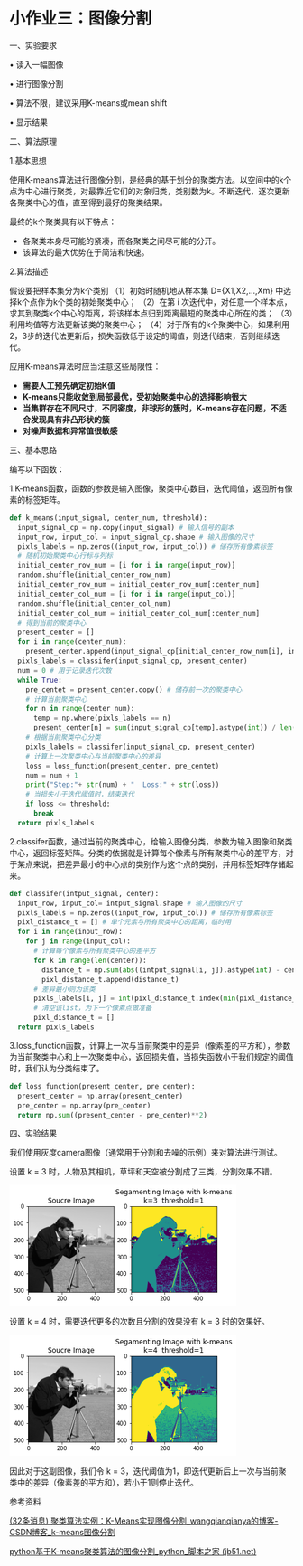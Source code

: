 # 小作业三：图像分割

一、实验要求

• 读入一幅图像 

• 进行图像分割 

• 算法不限，建议采用K-means或mean shift 

• 显示结果

二、算法原理

1.基本思想

使用K-means算法进行图像分割，是经典的基于划分的聚类方法。以空间中的k个点为中心进行聚类，对最靠近它们的对象归类，类别数为k。不断迭代，逐次更新各聚类中心的值，直至得到最好的聚类结果。

最终的k个聚类具有以下特点：

- 各聚类本身尽可能的紧凑，而各聚类之间尽可能的分开。
- 该算法的最大优势在于简洁和快速。

2.算法描述

假设要把样本集分为k个类别
（1）初始时随机地从样本集 D={X1,X2,...,Xm} 中选择k个点作为k个类的初始聚类中心；
（2）在第 i 次迭代中，对任意一个样本点，求其到聚类k个中心的距离，将该样本点归到距离最短的聚类中心所在的类；
（3）利用均值等方法更新该类的聚类中心；
（4）对于所有的k个聚类中心，如果利用2，3步的迭代法更新后，损失函数低于设定的阈值，则迭代结束，否则继续迭代。

应用K-means算法时应当注意这些局限性：

- **需要人工预先确定初始K值**
- **K-means只能收敛到局部最优，受初始聚类中心的选择影响很大**
- **当集群存在不同尺寸，不同密度，非球形的簇时，K-means存在问题，不适合发现具有非凸形状的簇**
- **对噪声数据和异常值很敏感**

三、基本思路

编写以下函数：

1.K-means函数，函数的参数是输入图像，聚类中心数目，迭代阈值，返回所有像素的标签矩阵。

```python
def k_means(input_signal, center_num, threshold):
  input_signal_cp = np.copy(input_signal) # 输入信号的副本
  input_row, input_col = input_signal_cp.shape # 输入图像的尺寸
  pixls_labels = np.zeros((input_row, input_col)) # 储存所有像素标签
  # 随机初始聚类中心行标与列标
  initial_center_row_num = [i for i in range(input_row)]
  random.shuffle(initial_center_row_num)
  initial_center_row_num = initial_center_row_num[:center_num]
  initial_center_col_num = [i for i in range(input_col)]
  random.shuffle(initial_center_col_num)
  initial_center_col_num = initial_center_col_num[:center_num]
  # 得到当前的聚类中心
  present_center = []
  for i in range(center_num):
    present_center.append(input_signal_cp[initial_center_row_num[i], initial_center_row_num[i]])
  pixls_labels = classifer(input_signal_cp, present_center)
  num = 0 # 用于记录迭代次数
  while True:
    pre_centet = present_center.copy() # 储存前一次的聚类中心
    # 计算当前聚类中心
    for n in range(center_num):
      temp = np.where(pixls_labels == n)
      present_center[n] = sum(input_signal_cp[temp].astype(int)) / len(input_signal_cp[temp])
    # 根据当前聚类中心分类
    pixls_labels = classifer(input_signal_cp, present_center)
    # 计算上一次聚类中心与当前聚类中心的差异
    loss = loss_function(present_center, pre_centet)
    num = num + 1
    print("Step:"+ str(num) + "  Loss:" + str(loss))
    # 当损失小于迭代阈值时，结束迭代
    if loss <= threshold:
      break
  return pixls_labels
```

2.classifer函数，通过当前的聚类中心，给输入图像分类，参数为输入图像和聚类中心，返回标签矩阵。分类的依据就是计算每个像素与所有聚类中心的差平方，对于某点来说，把差异最小的中心点的类别作为这个点的类别，并用标签矩阵存储起来。

```python
def classifer(intput_signal, center):
  input_row, input_col= intput_signal.shape # 输入图像的尺寸
  pixls_labels = np.zeros((input_row, input_col)) # 储存所有像素标签
  pixl_distance_t = [] # 单个元素与所有聚类中心的距离，临时用
  for i in range(input_row):
    for j in range(input_col):
      # 计算每个像素与所有聚类中心的差平方
      for k in range(len(center)):
        distance_t = np.sum(abs((intput_signal[i, j]).astype(int) - center[k].astype(int))**2)
        pixl_distance_t.append(distance_t)
      # 差异最小则为该类
      pixls_labels[i, j] = int(pixl_distance_t.index(min(pixl_distance_t)))
      # 清空该list，为下一个像素点做准备
      pixl_distance_t = []
  return pixls_labels
```

3.loss_function函数，计算上一次与当前聚类中的差异（像素差的平方和），参数为当前聚类中心和上一次聚类中心，返回损失值，当损失函数小于我们规定的阈值时，我们认为分类结束了。

```python
def loss_function(present_center, pre_center):
  present_center = np.array(present_center)
  pre_center = np.array(pre_center)
  return np.sum((present_center - pre_center)**2)
```

四、实验结果

我们使用灰度camera图像（通常用于分割和去噪的示例）来对算法进行测试。

设置 k = 3 时，人物及其相机，草坪和天空被分割成了三类，分割效果不错。

![image-20221215140147714](..\img\image-20221215140147714.png)

设置 k = 4 时，需要迭代更多的次数且分割的效果没有 k = 3 时的效果好。

![image-20221215140706228](..\img\image-20221215140706228.png)

因此对于这副图像，我们令 k = 3，迭代阈值为1，即迭代更新后上一次与当前聚类中的差异（像素差的平方和），若小于1则停止迭代。



参考资料

[(32条消息) 聚类算法实例：K-Means实现图像分割_wangqianqianya的博客-CSDN博客_k-means图像分割](https://blog.csdn.net/wangqianqianya/article/details/87886013)

[python基于K-means聚类算法的图像分割_python_脚本之家 (jb51.net)](https://www.jb51.net/article/173157.htm)